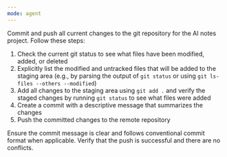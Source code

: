 ```yaml
---
mode: agent
---
```


Commit and push all current changes to the git repository for the AI notes project. Follow these steps:

1. Check the current git status to see what files have been modified, added, or deleted
2. Explicitly list the modified and untracked files that will be added to the staging area (e.g., by parsing the output of `git status` or using `git ls-files --others --modified`)
3. Add all changes to the staging area using `git add .` and verify the staged changes by running `git status` to see what files were added
4. Create a commit with a descriptive message that summarizes the changes
5. Push the committed changes to the remote repository

Ensure the commit message is clear and follows conventional commit format when applicable. Verify that the push is successful and there are no conflicts.
